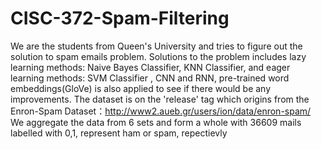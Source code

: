 # CISC-372-Spam-Filtering
We are the students from Queen's University and tries to figure out the solution to spam emails problem.
Solutions to the problem includes lazy learning methods: Naive Bayes Classifier, KNN Classifier, and eager learning methods: SVM Classifier , CNN and RNN, pre-trained word embeddings(GloVe) is also applied to see if there would be any improvements. The dataset is on the 'release' tag which origins from the Enron-Spam Dataset：http://www2.aueb.gr/users/ion/data/enron-spam/
We aggregate the data from 6 sets and form a whole with 36609 mails labelled with 0,1, represent ham or spam, repectievly


